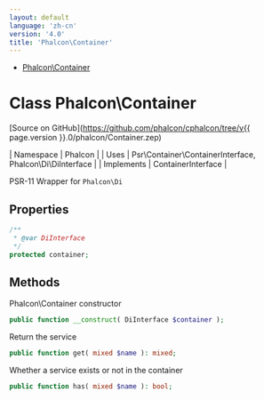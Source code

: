 ```yaml
---
layout: default
language: 'zh-cn'
version: '4.0'
title: 'Phalcon\Container'
---
```


* [Phalcon\Container](#container)

<h1 id="container">Class Phalcon\Container</h1>

[Source on GitHub](https://github.com/phalcon/cphalcon/tree/v{{ page.version }}.0/phalcon/Container.zep)

| Namespace | Phalcon | | Uses | Psr\Container\ContainerInterface, Phalcon\Di\DiInterface | | Implements | ContainerInterface |

PSR-11 Wrapper for `Phalcon\Di`

## Properties

```php
/**
 * @var DiInterface
 */
protected container;

```

## Methods

Phalcon\Container constructor

```php
public function __construct( DiInterface $container );
```

Return the service

```php
public function get( mixed $name ): mixed;
```

Whether a service exists or not in the container

```php
public function has( mixed $name ): bool;
```